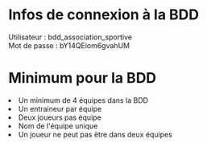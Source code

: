 # Infos de connexion à la BDD
Utilisateur : bdd_association_sportive <br>
Mot de passe : bY14QEiom6gvahUM

# Minimum pour la BDD
<li>Un minimum de 4 équipes dans la BDD</li>
<li>Un entraineur par équipe</li>
<li>Deux joueurs pas équipe</li>
<li>Nom de l'équipe unique</li>
<li>Un joueur ne peut pas être dans deux équipes</li>


